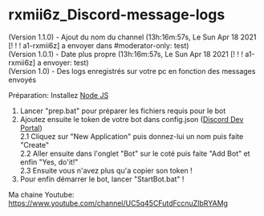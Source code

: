 # rxmii6z_Discord-message-logs
(Version 1.1.0) - Ajout du nom du channel (13h:16m:57s, Le Sun Apr 18 2021 [! ! ! a1-rxmii6z] a envoyer dans #moderator-only: test) <br>
(Version 1.0.1) - Date plus propre (13h:16m:57s, Le Sun Apr 18 2021 [! ! ! a1-rxmii6z] a envoyer: test) <br>
(Version 1.0) - Des logs enregistrés sur votre pc en fonction des messages envoyés <br>

Préparation:
Installez <a href="https://nodejs.org/fr/download/">Node JS</a>

1. Lancer "prep.bat" pour préparer les fichiers requis pour le bot
2. Ajoutez ensuite le token de votre bot dans config.json (<a href="https://discord.com/developers/applications">Discord Dev Portal</a>)<br>
  2.1 Cliquez sur "New Application" puis donnez-lui un nom puis faite "Create"<br>
  2.2 Aller ensuite dans l'onglet "Bot" sur le coté puis faite "Add Bot" et enfin "Yes, do'it!"<br>
  2.3 Ensuite vous n'avez plus qu'a copier son token !<br>
3. Pour enfin démarrer le bot, lancer "StartBot.bat" !

Ma chaine Youtube: https://www.youtube.com/channel/UC5q45CFutdFccnuZIbRYAMg
